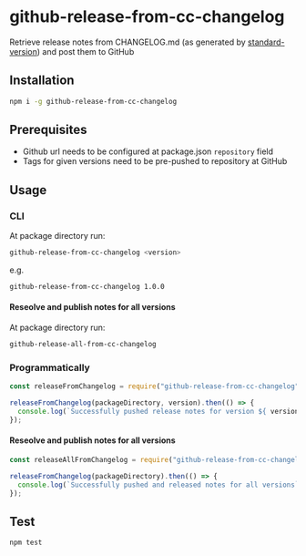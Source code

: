 # github-release-from-cc-changelog

Retrieve release notes from CHANGELOG.md (as generated by [standard-version](https://github.com/conventional-changelog/standard-version)) and post them to GitHub

## Installation

```bash
npm i -g github-release-from-cc-changelog
```

## Prerequisites

- Github url needs to be configured at package.json `repository` field
- Tags for given versions need to be pre-pushed to repository at GitHub

## Usage

### CLI

At package directory run:

```bash
github-release-from-cc-changelog <version>
```

e.g.

```bash
github-release-from-cc-changelog 1.0.0
```

#### Reseolve and publish notes for all versions

At package directory run:

```bash
github-release-all-from-cc-changelog
```

### Programmatically

```javascript
const releaseFromChangelog = require("github-release-from-cc-changelog");

releaseFromChangelog(packageDirectory, version).then(() => {
  console.log(`Successfully pushed release notes for version ${ version }`);
});
```

#### Reseolve and publish notes for all versions

```javascript
const releaseAllFromChangelog = require("github-release-from-cc-changelog/all");

releaseFromChangelog(packageDirectory).then(() => {
  console.log(`Successfully pushed and released notes for all versions`);
});
```

## Test

```bash
npm test
```
